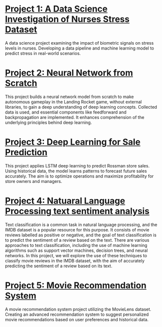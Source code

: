 # [Project 1: A Data Science Investigation of Nurses Stress Dataset](https://github.com/TNONTANT/Detecting-Stress-with-Wearable-Watch-Sensors/tree/main) 
A data science project examining the impact of biometric signals on stress levels in nurses. Developing a data pipeline and machine learning model to predict stress in real-world scenarios.

# [Project 2: Neural Network from Scratch](https://github.com/TNONTANT/Neural-net-from-scratch-Lunar-landing)
This project builds a neural network model from scratch to make autonomous gameplay in the Landing Rocket game, without external libraries, to gain a deep understanding of deep learning concepts. Collected data is used, and essential components like feedforward and backpropagation are implemented. It enhances comprehension of the underlying principles behind deep learning.

# [Project 3: Deep Learning for Sale Prediction](https://github.com/TNONTANT/Deep-learning-Sale-prediction/tree/main)
This project applies LSTM deep learning to predict Rossman store sales. Using historical data, the model learns patterns to forecast future sales accurately. The aim is to optimize operations and maximize profitability for store owners and managers.


# [Project 4: Natuaral Language Processing text sentiment analysis](https://github.com/TNONTANT/NLP-text-classification/blob/main/textClassification.ipynb)
Text classification is a common task in natural language processing, and the IMDB dataset is a popular resource for this purpose. It consists of movie reviews labelled as positive or negative, and the goal of text classification is to predict the sentiment of a review based on the text. There are various approaches to text classification, including the use of machine learning algorithms such as support vector machines, decision trees, and neural networks. In this project, we will explore the use of these techniques to classify movie reviews in the IMDB dataset, with the aim of accurately predicting the sentiment of a review based on its text.

# [Project 5: Movie Recommendation System](https://github.com/TNONTANT/Movie-Recommendation-system/tree/main)
A movie recommendation system project utilizing the MovieLens dataset. Creating an advanced recommendation system to suggest personalized movie recommendations based on user preferences and historical data.
